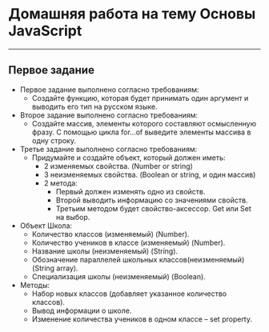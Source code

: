 # Домашняя работа на тему Основы JavaScript
___________________
## Первое задание
- Первое задание выполнено согласно требованиям:
  - Создайте функцию, которая будет принимать один аргумент и выводить его тип на русском языке.
- Второе задание выполнено согласно требованиям:
  - Создайте массив, элементы которого составляют осмысленную фразу. С помощью цикла for…of выведите элементы массива в одну строку.  
- Третье задание выполнено согласно требованиям:
  - Придумайте и создайте объект, который должен иметь: 
     - 2 изменяемых свойства. (Number or string) 
     - 3 неизменяемых свойства. (Boolean or string, и один массив) 
     - 2 метода: 
       - Первый должен изменять одно из свойств.  
       - Второй выводить информацию со значениями свойств. 
       - Третьим методом будет свойство-аксессор. Get или Set на выбор. 
 - Объект Школа: 
   - Количество классов (изменяемый) (Number). 
   - Количество учеников в классе (изменяемый) (Number). 
   - Название школы (неизменяемый) (String). 
   - Обозначение параллелей школьных классов(неизменяемый) (String array). 
   - Специализация школы (неизменяемый) (Boolean). 
 - Методы: 
   - Набор новых классов (добавляет указанное количество классов). 
   - Вывод информации о школе. 
   - Изменение количества учеников в одном классе – set property. 
